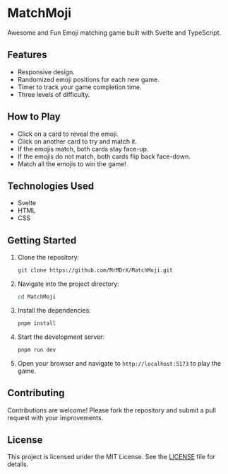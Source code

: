 # MatchMoji

Awesome and Fun Emoji matching game built with Svelte and TypeScript.

## Features

- Responsive design.
- Randomized emoji positions for each new game.
- Timer to track your game completion time.
- Three levels of difficulty.

## How to Play

- Click on a card to reveal the emoji.
- Click on another card to try and match it.
- If the emojis match, both cards stay face-up.
- If the emojis do not match, both cards flip back face-down.
- Match all the emojis to win the game!

## Technologies Used

- Svelte
- HTML
- CSS

## Getting Started

1. Clone the repository:

   ```bash
   git clone https://github.com/MrMDrX/MatchMoji.git
   ```

2. Navigate into the project directory:

   ```bash
   cd MatchMoji
   ```

3. Install the dependencies:

   ```bash
   pnpm install
   ```

4. Start the development server:

   ```bash
   pnpm run dev
   ```

5. Open your browser and navigate to `http://localhost:5173` to play the game.

## Contributing

Contributions are welcome! Please fork the repository and submit a pull request with your improvements.

## License

This project is licensed under the MIT License. See the [LICENSE](LICENSE.md) file for details.
